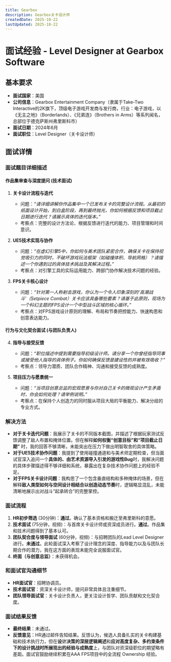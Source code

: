 ```yaml
---
title: Gearbox
description: Gearbox关卡设计师
createdDate: 2025-10-22
lastUpdated: 2025-10-22
---
```

# 面试经验 - Level Designer at Gearbox Software

## 基本要求
- **面试国家**：美国
- **公司信息**：Gearbox Entertainment Company（隶属于Take-Two Interactive的2K旗下，顶级电子游戏开发商与发行商，行业：电子游戏，以《无主之地》（Borderlands）、《兄弟连》（Brothers in Arms）等系列闻名，总部位于德克萨斯州弗里斯科市）
- **面试日期**：2024年6月
- **面试职位**：Level Designer（关卡设计师）

## 面试详情

### 面试题目详细描述

#### 作品集审查与深度提问 (技术面试)
1.  **关卡设计流程与迭代**
    - 问题：*“请详细讲解你作品集中一个已发布关卡的完整设计流程。从最初的纸面设计开始，到白盒阶段，再到最终抛光，你如何根据反馈和项目截止日期进行迭代？请展示具体的迭代版本。”*
    - 考察点：完整的设计方法论、根据反馈进行迭代的能力、项目管理和时间意识。

2.  **UE5技术实现与协作**
    - 问题：*“在虚幻引擎5中，你如何与美术团队紧密合作，确保关卡在保持视觉吸引力的同时，不破坏游戏玩法框架（如碰撞体积、导航网格）？请描述一个你遇到过的具体技术挑战及其解决过程。”*
    - 考察点：对引擎工具的实际运用能力、跨部门协作解决技术问题的经验。

3.  **FPS关卡核心设计**
    - 问题：*“针对第一人称射击游戏，你认为一个令人印象深刻的‘高潮战斗’（Setpiece Combat）关卡应该具备哪些要素？请基于此原则，现场为一个科幻主题的FPS设计一个中型战斗区域的核心循环。”*
    - 考察点：对FPS游戏设计原则的理解、布局和节奏把控能力、快速构思和创意表达能力。

#### 行为与文化契合面试 (与团队负责人)
4.  **指导与接受反馈**
    - 问题：*“职位描述中提到需要指导初级设计师。请分享一个你曾经指导同事或接受他人指导的具体例子。你如何确保反馈是建设性的并被有效吸收？”*
    - 考察点：领导力潜质、团队合作精神、沟通和接受反馈的成熟度。

5.  **项目压力与愿景统一**
    - 问题：*“当项目创意总监的宏观愿景与你对自己关卡的微观设计产生矛盾时，你会如何处理？请举例说明。”*
    - 考察点：在保持个人创造力的同时服从项目大局的平衡能力、解决分歧的专业方式。

### 解决方法

- **对于关卡迭代问题**：我展示了关卡的不同版本截图，并描述了根据玩家测试反馈调整了敌人布置和掩体位置。但在解释**如何权衡“创意目标”和“项目截止日期”** 时，我的回答不够清晰，未能突出在压力下做出明智取舍的具体策略。
- **对于UE5技术协作问题**：我提到了使用碰撞通道和与美术师定期检查，但当面试官深入追问一个**具体的、由艺术资源导入引发的游戏性Bug**时，我解决问题的具体步骤描述得不够详细和系统，暴露出在复杂技术协作问题上的经验不足。
- **对于FPS关卡设计问题**：我构思了一个包含垂直结构和多种掩体的场景，但在解释**敌人类型如何与空间设计相结合以创造动态节奏**时，逻辑略显混乱，未能清晰地展示出对战斗“起承转合”的完整掌控。

### 面试流程

1.  **HR初步筛选** (30分钟)：**通过**。确认了基本资格和搬迁至弗里斯科的意愿。
2.  **技术面试** (75分钟，视频)：与首席关卡设计师或资深成员进行。**通过**。作品集和技术问题得到了基本认可。
3.  **团队契合度与领导面试** (60分钟，视频)：与招聘团队的Lead Level Designer进行。**未通过**。此轮面试深入考察了设计理念的深度、指导能力以及与团队长期合作的潜力，我在这方面的表现未能完全说服面试官。
4.  **终面（与创意总监）**：未获得机会。

### 和面试官沟通细节

- **HR面试官**：招聘协调员。
- **技术面试官**：资深关卡设计师，提问非常具体且注重细节。
- **团队领导面试官**：关卡设计负责人，更关注设计哲学、团队贡献和文化契合度。

### 面试结果反馈

- **最终结果**：未通过。
- **反馈意见**：HR通过邮件告知结果。反馈认为，候选人具备扎实的关卡构建基础和技术执行力，但在**设计决策的深层逻辑阐述**和**应对高度复杂、多约束条件下的设计挑战时所展现出的经验与成熟度**上，与团队对资深级职位的期望略有差距。面试官鼓励继续积累在AAA FPS项目中的全流程 Ownership 经验。
